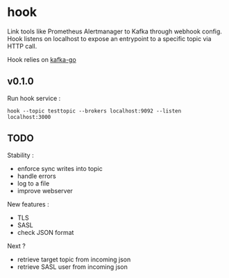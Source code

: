 # hook

Link tools like Prometheus Alertmanager to Kafka through webhook config.    
Hook listens on localhost to expose an entrypoint to a specific topic via HTTP call.

Hook relies on [kafka-go](https://github.com/segmentio/kafka-go.git) 

## v0.1.0

Run hook service :  
```
hook --topic testtopic --brokers localhost:9092 --listen localhost:3000
```


## TODO

Stability : 
- enforce sync writes into topic 
- handle errors
- log to a file 
- improve webserver

New features : 
- TLS
- SASL
- check JSON format 

Next ?
- retrieve target topic from incoming json
- retrieve SASL user from incoming json


